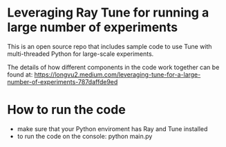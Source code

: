 # Leveraging Ray Tune for running a large number of experiments

This is an open source repo that includes sample code to use Tune with multi-threaded Python for large-scale experiments.

The details of how different components in the code work together can be found at: https://longvu2.medium.com/leveraging-tune-for-a-large-number-of-experiments-787daffde9ed


# How to run the code

- make sure that your Python enviroment has Ray and Tune installed
- to run the code on the console: python main.py

